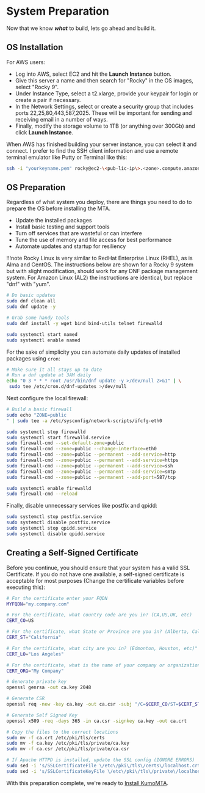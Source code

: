 # System Preparation

Now that we know **_what_** to build, lets go ahead and build it.

## OS Installation

For AWS users:

* Log into AWS, select EC2 and hit the **Launch Instance** button.
* Give this server a name and then search for "Rocky" in the OS images, select "Rocky 9".
* Under Instance Type, select a t2.xlarge, provide your keypair for login or create a pair if necessary.
* In the Network Settings, select or create a security group that includes ports 22,25,80,443,587,2025. These will be important for sending and receiving email in a number of ways.
* Finally, modify the storage volume to 1TB (or anything over 300Gb) and click **Launch Instance**.

When AWS has finished building your server instance, you can select it and connect. I prefer to find the SSH client information and use a remote terminal emulator like Putty or Terminal like this:

```bash
ssh -i "yourkeyname.pem" rocky@ec2-\<pub-lic-ip\>.<zone>.compute.amazonaws.com
```

## OS Preparation

Regardless of what system you deploy, there are things you need to do to prepare the OS before installing the MTA.

* Update the installed packages
* Install basic testing and support tools
* Turn off services that are wasteful or can interfere
* Tune the use of memory and file access for best performance
* Automate updates and startup for resiliency

!!!note
    Rocky Linux is very similar to RedHat Enterprise Linux (RHEL), as is Alma and CentOS. The instructions below are shown for a Rocky 9 system but with slight modification, should work for any DNF package management system. For Amazon Linux (AL2) the instructions are identical, but replace "dnf" with "yum".

```bash
# Do basic updates
sudo dnf clean all
sudo dnf update -y

# Grab some handy tools
sudo dnf install -y wget bind bind-utils telnet firewalld

sudo systemctl start named
sudo systemctl enable named
```

For the sake of simplicity you can automate daily updates of installed packages using `cron`:

```bash
# Make sure it all stays up to date
# Run a dnf update at 3AM daily
echo "0 3 * * * root /usr/bin/dnf update -y >/dev/null 2>&1" | \
 sudo tee /etc/cron.d/dnf-updates >/dev/null
```

Next configure the local firewall:

```bash
# Build a basic firewall
sudo echo "ZONE=public
" | sudo tee -a /etc/sysconfig/network-scripts/ifcfg-eth0

sudo systemctl stop firewalld
sudo systemctl start firewalld.service
sudo firewall-cmd --set-default-zone=public
sudo firewall-cmd --zone=public --change-interface=eth0
sudo firewall-cmd --zone=public --permanent --add-service=http
sudo firewall-cmd --zone=public --permanent --add-service=https
sudo firewall-cmd --zone=public --permanent --add-service=ssh
sudo firewall-cmd --zone=public --permanent --add-service=smtp
sudo firewall-cmd --zone=public --permanent --add-port=587/tcp

sudo systemctl enable firewalld
sudo firewall-cmd --reload
```

Finally, disable unnecessary services like postfix and qpidd:

```bash
sudo systemctl stop postfix.service
sudo systemctl disable postfix.service
sudo systemctl stop qpidd.service
sudo systemctl disable qpidd.service
```

## Creating a Self-Signed Certificate

Before you continue, you should ensure that your system has a valid SSL Certificate.  If you do not have one available, a self-signed certificate is acceptable for most purposes (Change the certificate variables before executing this):

```bash
# For the certificate enter your FQDN
MYFQDN="my.company.com"

# For the certificate, what country code are you in? (CA,US,UK, etc)
CERT_CO=US

# For the certificate, what State or Province are you in? (Alberta, California, etc)"
CERT_ST="California"

# For the certificate, what city are you in? (Edmonton, Houston, etc)"
CERT_LO="Los Angeles"

# For the certificate, what is the name of your company or organization"
CERT_ORG="My Company"

# Generate private key
openssl genrsa -out ca.key 2048

# Generate CSR
openssl req -new -key ca.key -out ca.csr -subj "/C=$CERT_CO/ST=$CERT_ST/L=$CERT_LO/O=$CERT_ORG/CN=$MYFQDN/"

# Generate Self Signed Key
openssl x509 -req -days 365 -in ca.csr -signkey ca.key -out ca.crt

# Copy the files to the correct locations
sudo mv -f ca.crt /etc/pki/tls/certs
sudo mv -f ca.key /etc/pki/tls/private/ca.key
sudo mv -f ca.csr /etc/pki/tls/private/ca.csr

# If Apache HTTPD is installed, update the SSL config (IGNORE ERRORS)
sudo sed -i 's/SSLCertificateFile \/etc\/pki\/tls\/certs\/localhost.crt/SSLCertificateFile \/etc\/pki\/tls\/certs\/ca.crt/' /etc/httpd/conf.d/ssl.conf
sudo sed -i 's/SSLCertificateKeyFile \/etc\/pki\/tls\/private\/localhost.key/SSLCertificateKeyFile \/etc\/pki\/tls\/private\/ca.key/' /etc/httpd/conf.d/ssl.conf
```

With this preparation complete, we're ready to [Install KumoMTA](./install_it.md).

